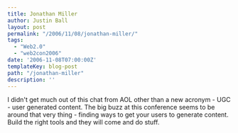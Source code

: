 ```yaml
---
title: Jonathan Miller
author: Justin Ball
layout: post
permalink: "/2006/11/08/jonathan-miller/"
tags:
  - "Web2.0"
  - "web2con2006"
date: '2006-11-08T07:00:00Z'
templateKey: blog-post
path: "/jonathan-miller"
description: ''
---
```


I didn't get much out of this chat from AOL other than a new acronym - UGC - user generated content. The big buzz at this conference seems to be around that very thing - finding ways to get your users to generate content. Build the right tools and they will come and do stuff.
